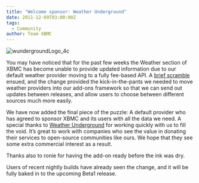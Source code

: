```yaml
---
title: "Welcome sponsor: Weather Underground"
date: 2011-12-09T03:00:00Z
tags:
  - Community
author: Team XBMC
---
```


![](/images/blog/wundergroundLogo_4c-168x101.webp "wundergroundLogo_4c")

You may have noticed that for the past few weeks the Weather section of XBMC has become unable to provide updated information due to our default weather provider moving to a fully fee-based API. A [brief scramble](https://kodi.wiki/natethomas/2011/11/10/weekend-weather-update/) ensued, and the change provided the kick-in-the-pants we needed to move weather providers into our add-ons framework so that we can send out updates between releases, and allow users to choose between different sources much more easily.

We have now added the final piece of the puzzle: A default provider who has agreed to sponsor XBMC and its users with all the data we need. A special thanks to [Weather Underground](https://www.wunderground.com/) for working quickly with us to fill the void. It’s great to work with companies who see the value in donating their services to open-source communities like ours. We hope that they see some extra commercial interest as a result.

Thanks also to ronie for having the add-on ready before the ink was dry.

Users of recent nightly builds have already seen the change, and it will be fully baked in to the upcoming Beta1 release.
